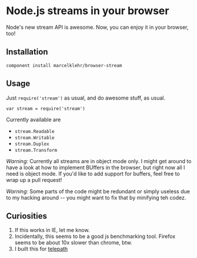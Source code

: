 # Node.js streams in your browser

Node's new stream API is awesome. Now, you can enjoy it in your browser, too!

## Installation
`component install marcelklehr/browser-stream`

## Usage
Just `require('stream')` as usual, and do awesome stuff, as usual.

`var stream = require('stream')`

Currently available are
 * `stream.Readable`
 * `stream.Writable`
 * `stream.Duplex`
 * `stream.Transform`

*Warning:* Currently all streams are in object mode only. I might get around to have a look at how to implement BUffers in the browser, but right now all I need is object mode. If you'd like to add support for buffers, feel free to wrap up a pull request!

*Warning:* Some parts of the code might be redundant or simply useless due to my hacking around -- you might want to fix that by minifying teh codez.

## Curiosities
1. If this works in IE, let me know.
2. Incidentally, this seems to be a good js benchmarking tool. Firefox seems to be about 10x slower than chrome, btw.
3. I built this for [telepath](https://github.com/marcelklehr/telepath)
